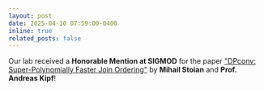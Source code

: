```yaml
---
layout: post
date: 2025-04-10 07:59:00-0400
inline: true
related_posts: false
---
```


Our lab received a **Honorable Mention at SIGMOD** for the paper ["DPconv: Super-Polynomially Faster Join Ordering"](https://dl.acm.org/doi/10.1145/3698809) by **Mihail Stoian** and **Prof. Andreas Kipf**!
